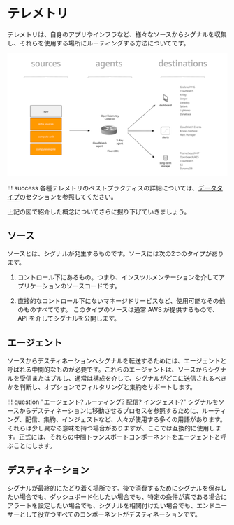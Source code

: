 # テレメトリ

テレメトリは、自身のアプリやインフラなど、様々なソースからシグナルを収集し、それらを使用する場所にルーティングする方法についてです。

![テレメトリの概念](images/telemetry.png)

!!! success
    各種テレメトリのベストプラクティスの詳細については、[データタイプ](../signals/logs)のセクションを参照してください。

上記の図で紹介した概念についてさらに掘り下げていきましょう。

## ソース

ソースとは、シグナルが発生するものです。ソースには次の2つのタイプがあります。

1. コントロール下にあるもの。つまり、インスツルメンテーションを介してアプリケーションのソースコードです。

2. 直接的なコントロール下にないマネージドサービスなど、使用可能なその他のものすべてです。
   このタイプのソースは通常 AWS が提供するもので、API を介してシグナルを公開します。

## エージェント

ソースからデスティネーションへシグナルを転送するためには、エージェントと呼ばれる中間的なものが必要です。これらのエージェントは、ソースからシグナルを受信またはプルし、通常は構成を介して、シグナルがどこに送信されるべきかを判断し、オプションでフィルタリングと集約をサポートします。

!!! question "エージェント? ルーティング? 配信? インジェスト?"
    シグナルをソースからデスティネーションに移動させるプロセスを参照するために、ルーティング、配信、集約、インジェストなど、人々が使用する多くの用語があります。それらは少し異なる意味を持つ場合がありますが、ここでは互換的に使用します。正式には、それらの中間トランスポートコンポーネントをエージェントと呼ぶことにします。

## デスティネーション

シグナルが最終的にたどり着く場所です。後で消費するためにシグナルを保存したい場合でも、ダッシュボード化したい場合でも、特定の条件が真である場合にアラートを設定したい場合でも、シグナルを相関付けたい場合でも、エンドユーザーとして役立つすべてのコンポーネントがデスティネーションです。
